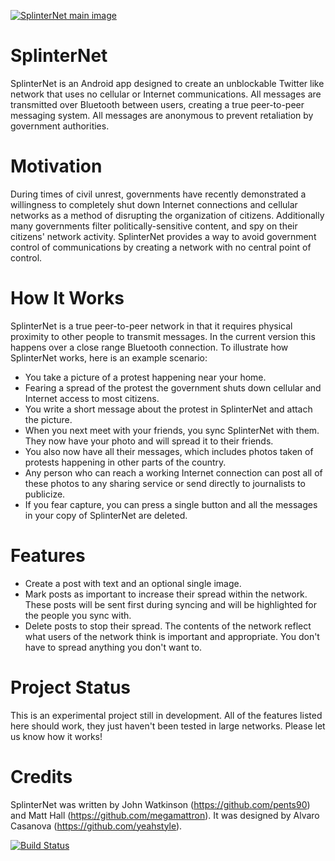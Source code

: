 <a href="https://github.com/megamattron/SplinterNet/raw/master/other/splinterNet-infosheet.png">![SplinterNet main image](https://github.com/megamattron/SplinterNet/raw/master/other/splinterNet-infosheet-small.png)</a>

SplinterNet
===

SplinterNet is an Android app designed to create an unblockable Twitter like network that uses no cellular or Internet communications. All messages are transmitted over Bluetooth between users, creating a true peer-to-peer messaging system. All messages are anonymous to prevent retaliation by government authorities.

Motivation
===

During times of civil unrest, governments have recently demonstrated a willingness to completely shut down Internet connections and cellular networks as a method of disrupting the organization of citizens. Additionally many governments filter politically-sensitive content, and spy on their citizens' network activity. SplinterNet provides a way to avoid government control of communications by creating a network with no central point of control.

How It Works
===

SplinterNet is a true peer-to-peer network in that it requires physical proximity to other people to transmit messages. In the current version this happens over a close range Bluetooth connection. To illustrate how SplinterNet works, here is an example scenario:

* You take a picture of a protest happening near your home.
* Fearing a spread of the protest the government shuts down cellular and Internet access to most citizens.
* You write a short message about the protest in SplinterNet and attach the picture.
* When you next meet with your friends, you sync SplinterNet with them. They now have your photo and will spread it to their friends.
* You also now have all their messages, which includes photos taken of protests happening in other parts of the country.
* Any person who can reach a working Internet connection can post all of these photos to any sharing service or send directly to journalists to publicize.
* If you fear capture, you can press a single button and all the messages in your copy of SplinterNet are deleted.

Features
===

* Create a post with text and an optional single image.
* Mark posts as important to increase their spread within the network. These posts will be sent first during syncing and will be highlighted for the people you sync with.
* Delete posts to stop their spread. The contents of the network reflect what users of the network think is important and appropriate. You don't have to spread anything you don't want to.

Project Status
===

This is an experimental project still in development. All of the features listed here should work, they just haven't been tested in large networks. Please let us know how it works!

Credits
===

SplinterNet was written by John Watkinson (https://github.com/pents90) and Matt Hall (https://github.com/megamattron). It was designed by Alvaro Casanova (https://github.com/yeahstyle).

[![Build Status](https://travis-ci.org/megamattron/SplinterNet.png?branch=master)](https://travis-ci.org/megamattron/SplinterNet)

